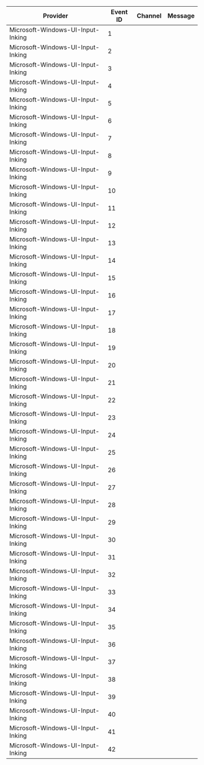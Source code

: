 Provider                           |  Event ID  |  Channel  |  Message
-----------------------------------|------------|-----------|---------
Microsoft-Windows-UI-Input-Inking  |  1         |           |
Microsoft-Windows-UI-Input-Inking  |  2         |           |
Microsoft-Windows-UI-Input-Inking  |  3         |           |
Microsoft-Windows-UI-Input-Inking  |  4         |           |
Microsoft-Windows-UI-Input-Inking  |  5         |           |
Microsoft-Windows-UI-Input-Inking  |  6         |           |
Microsoft-Windows-UI-Input-Inking  |  7         |           |
Microsoft-Windows-UI-Input-Inking  |  8         |           |
Microsoft-Windows-UI-Input-Inking  |  9         |           |
Microsoft-Windows-UI-Input-Inking  |  10        |           |
Microsoft-Windows-UI-Input-Inking  |  11        |           |
Microsoft-Windows-UI-Input-Inking  |  12        |           |
Microsoft-Windows-UI-Input-Inking  |  13        |           |
Microsoft-Windows-UI-Input-Inking  |  14        |           |
Microsoft-Windows-UI-Input-Inking  |  15        |           |
Microsoft-Windows-UI-Input-Inking  |  16        |           |
Microsoft-Windows-UI-Input-Inking  |  17        |           |
Microsoft-Windows-UI-Input-Inking  |  18        |           |
Microsoft-Windows-UI-Input-Inking  |  19        |           |
Microsoft-Windows-UI-Input-Inking  |  20        |           |
Microsoft-Windows-UI-Input-Inking  |  21        |           |
Microsoft-Windows-UI-Input-Inking  |  22        |           |
Microsoft-Windows-UI-Input-Inking  |  23        |           |
Microsoft-Windows-UI-Input-Inking  |  24        |           |
Microsoft-Windows-UI-Input-Inking  |  25        |           |
Microsoft-Windows-UI-Input-Inking  |  26        |           |
Microsoft-Windows-UI-Input-Inking  |  27        |           |
Microsoft-Windows-UI-Input-Inking  |  28        |           |
Microsoft-Windows-UI-Input-Inking  |  29        |           |
Microsoft-Windows-UI-Input-Inking  |  30        |           |
Microsoft-Windows-UI-Input-Inking  |  31        |           |
Microsoft-Windows-UI-Input-Inking  |  32        |           |
Microsoft-Windows-UI-Input-Inking  |  33        |           |
Microsoft-Windows-UI-Input-Inking  |  34        |           |
Microsoft-Windows-UI-Input-Inking  |  35        |           |
Microsoft-Windows-UI-Input-Inking  |  36        |           |
Microsoft-Windows-UI-Input-Inking  |  37        |           |
Microsoft-Windows-UI-Input-Inking  |  38        |           |
Microsoft-Windows-UI-Input-Inking  |  39        |           |
Microsoft-Windows-UI-Input-Inking  |  40        |           |
Microsoft-Windows-UI-Input-Inking  |  41        |           |
Microsoft-Windows-UI-Input-Inking  |  42        |           |